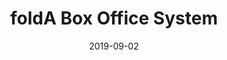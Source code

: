 ---
title: foldA Box Office System
eventType: project
date: 2019-09-02
thumbnail: folda
blurb: An online system for selling tickets and getting audience metrics for foldA, a digital performance festival in Kingston, Ontario. Created as my Queen's Computing capstone project.
tags: [svelte, flask, postgresql, heroku]
repository: https://github.com/foldA-Kingston/foldA-Box-Office-System
website: https://folda.netlify.com/
---